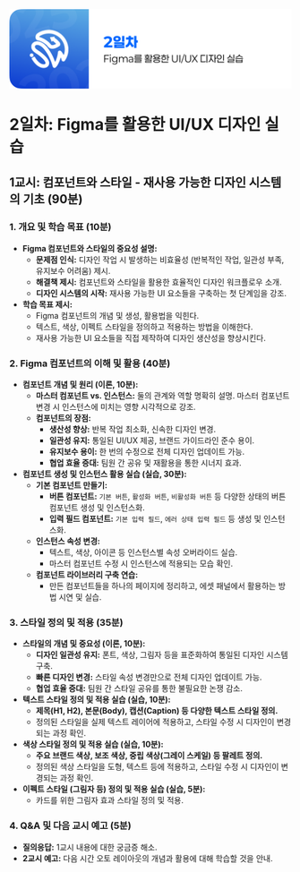 <img src="./header.png" />

# 2일차: Figma를 활용한 UI/UX 디자인 실습

## 1교시: 컴포넌트와 스타일 - 재사용 가능한 디자인 시스템의 기초 (90분)

### 1. 개요 및 학습 목표 (10분)

- **Figma 컴포넌트와 스타일의 중요성 설명:**
  - **문제점 인식:** 디자인 작업 시 발생하는 비효율성 (반복적인 작업, 일관성 부족, 유지보수 어려움) 제시.
  - **해결책 제시:** 컴포넌트와 스타일을 활용한 효율적인 디자인 워크플로우 소개.
  - **디자인 시스템의 시작:** 재사용 가능한 UI 요소들을 구축하는 첫 단계임을 강조.
- **학습 목표 제시:**
  - Figma 컴포넌트의 개념 및 생성, 활용법을 익힌다.
  - 텍스트, 색상, 이펙트 스타일을 정의하고 적용하는 방법을 이해한다.
  - 재사용 가능한 UI 요소들을 직접 제작하여 디자인 생산성을 향상시킨다.

### 2. Figma 컴포넌트의 이해 및 활용 (40분)

- **컴포넌트 개념 및 원리 (이론, 10분):**
  - **마스터 컴포넌트 vs. 인스턴스:** 둘의 관계와 역할 명확히 설명. 마스터 컴포넌트 변경 시 인스턴스에 미치는 영향 시각적으로 강조.
  - **컴포넌트의 장점:**
    - **생산성 향상:** 반복 작업 최소화, 신속한 디자인 변경.
    - **일관성 유지:** 통일된 UI/UX 제공, 브랜드 가이드라인 준수 용이.
    - **유지보수 용이:** 한 번의 수정으로 전체 디자인 업데이트 가능.
    - **협업 효율 증대:** 팀원 간 공유 및 재활용을 통한 시너지 효과.
- **컴포넌트 생성 및 인스턴스 활용 실습 (실습, 30분):**
  - **기본 컴포넌트 만들기:**
    - **버튼 컴포넌트:** `기본 버튼`, `활성화 버튼`, `비활성화 버튼` 등 다양한 상태의 버튼 컴포넌트 생성 및 인스턴스화.
    - **입력 필드 컴포넌트:** `기본 입력 필드`, `에러 상태 입력 필드` 등 생성 및 인스턴스화.
  - **인스턴스 속성 변경:**
    - 텍스트, 색상, 아이콘 등 인스턴스별 속성 오버라이드 실습.
    - 마스터 컴포넌트 수정 시 인스턴스에 적용되는 모습 확인.
  - **컴포넌트 라이브러리 구축 연습:**
    - 만든 컴포넌트들을 하나의 페이지에 정리하고, 에셋 패널에서 활용하는 방법 시연 및 실습.

### 3. 스타일 정의 및 적용 (35분)

- **스타일의 개념 및 중요성 (이론, 10분):**
  - **디자인 일관성 유지:** 폰트, 색상, 그림자 등을 표준화하여 통일된 디자인 시스템 구축.
  - **빠른 디자인 변경:** 스타일 속성 변경만으로 전체 디자인 업데이트 가능.
  - **협업 효율 증대:** 팀원 간 스타일 공유를 통한 불필요한 논쟁 감소.
- **텍스트 스타일 정의 및 적용 실습 (실습, 10분):**
  - **제목(H1, H2), 본문(Body), 캡션(Caption) 등 다양한 텍스트 스타일 정의.**
  - 정의된 스타일을 실제 텍스트 레이어에 적용하고, 스타일 수정 시 디자인이 변경되는 과정 확인.
- **색상 스타일 정의 및 적용 실습 (실습, 10분):**
  - **주요 브랜드 색상, 보조 색상, 중립 색상(그레이 스케일) 등 팔레트 정의.**
  - 정의된 색상 스타일을 도형, 텍스트 등에 적용하고, 스타일 수정 시 디자인이 변경되는 과정 확인.
- **이펙트 스타일 (그림자 등) 정의 및 적용 실습 (실습, 5분):**
  - 카드를 위한 그림자 효과 스타일 정의 및 적용.

### 4. Q&A 및 다음 교시 예고 (5분)

- **질의응답:** 1교시 내용에 대한 궁금증 해소.
- **2교시 예고:** 다음 시간 오토 레이아웃의 개념과 활용에 대해 학습할 것을 안내.
